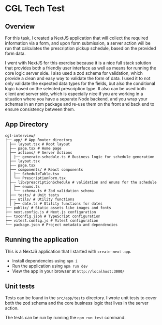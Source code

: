 # CGL Tech Test

## Overview

For this task, I created a NextJS application that will collect the required information via a form, and upon form submission, a server action will be run that calculates the prescription pickup schedule, based on the provided form data.

I went with NextJS for this exercise because it is a nice full stack solution that provides both a friendly user interface as well as means for running the core logic server side. I also used a zod schema for validation, which provide a clean and easy way to validate the form of data. I used it to not only validate the expected data types for the fields, but also the conditional logic based on the selected prescription type. It also can be used both client and server side, which is especially nice if you are working in a situation where you have a separate Node backend, and you wrap your schemas in an npm package and re-use them on the front and back end to ensure consistency between them.

## App Directory

```none
cgl-interview/
├── app/ # App Router directory
│ ├── layout.tsx # Root layout
│ ├── page.tsx # Home page
│ ├── actions/ # Server Actions
│ │ ├── generate-schedule.ts # Business logic for schedule generation
│ ├── layout.tsx
│ ├── page.tsx
│ ├── components/ # React components
│ │ ├── ScheduleTable.tsx
│ │ └── PrescriptionForm.tsx
│ ├── lib/prescriptionSchedule # validation and enums for the schedule
│ │ ├── enums.ts
│ │ └── schema.ts # Zod validation schema
│ ├── tests/ # Unit tests
│ ├── utils/ # Utility functions
│ │ ├── date.ts # Utility functions for dates
├── public/ # Static assets like images and fonts
├── next.config.js # Next.js configuration
├── tsconfig.json # TypeScript configuration
├── vitest.config.js # Vitest configuration
└── package.json # Project metadata and dependencies
```

## Running the application

This is a NextJS application that I started with `create-next-app`.

- Install dependencies using `npm i`
- Run the application using `npm run dev`
- View the app in your browser at `http://localhost:3000/`

## Unit tests

Tests can be found in the `src/app/tests` directory. I wrote unit tests to cover both the zod schema and the core business logic that lives in the server action.

The tests can be run by running the `npm run test` command.
